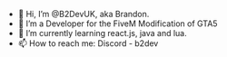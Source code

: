 - 👋 Hi, I’m @B2DevUK, aka Brandon.
- 👀 I’m a Developer for the FiveM Modification of GTA5
- 🌱 I’m currently learning react.js, java and lua.
- 📫 How to reach me: Discord - b2dev

